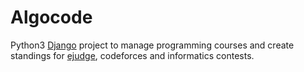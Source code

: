 # Algocode

Python3 [Django](https://www.djangoproject.com) project to manage programming courses and create standings for [ejudge](https://ejudge.ru), codeforces and informatics contests.
